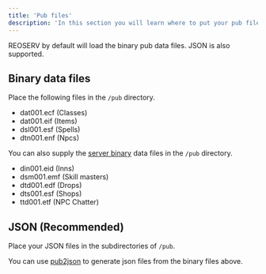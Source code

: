 ```yaml
---
title: 'Pub files'
description: 'In this section you will learn where to put your pub files'
---
```


REOSERV by default will load the binary pub data files. JSON is also supported.

## Binary data files

Place the following files in the `/pub` directory.

- dat001.ecf (Classes)
- dat001.eif (Items)
- dsl001.esf (Spells)
- dtn001.enf (Npcs)

You can also supply the [server binary](https://tehsausage.com/temporary/neweopub.txt) data files in the `/pub` directory.

- din001.eid (Inns)
- dsm001.emf (Skill masters)
- dtd001.edf (Drops)
- dts001.esf (Shops)
- ttd001.etf (NPC Chatter)

## JSON (Recommended)

Place your JSON files in the subdirectories of `/pub`.

You can use [pub2json](https://github.com/sorokya/pub2json) to generate json files from the binary files above.
